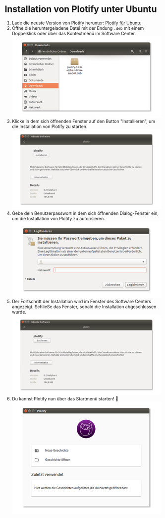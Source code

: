 # Installation von Plotify unter Ubuntu

1. Lade die neuste Version von Plotify herunter: [Plotify für Ubuntu](https://github.com/plotify/plotify/releases/download/v0.2.0-alpha.4/plotify-0.2.0-alpha.4-linux-amd64.deb)
2. Öffne die heruntergeladene Datei mit der Endung `.deb` mit einem Doppelklick oder über das Kontextmenü im Software Center.<br />![](open-deb.png)
3. Klicke in dem sich öffnenden Fenster auf den Button "Installieren", um die Installation von Plotify zu starten.<br />![](installation.png)
4. Gebe dein Benutzerpasswort in dem sich öffnenden Dialog-Fenster ein, um die Installation von Plotify zu autorisieren.<br />![](password.png)
5. Der Fortschritt der Installation wird im Fenster des Software Centers angezeigt.
   Schließe das Fenster, sobald die Installation abgeschlossen wurde.
   <br />
   ![](installed.png)
6. Du kannst Plotify nun über das Startmenü starten! :tada:<br />![](started.png)
